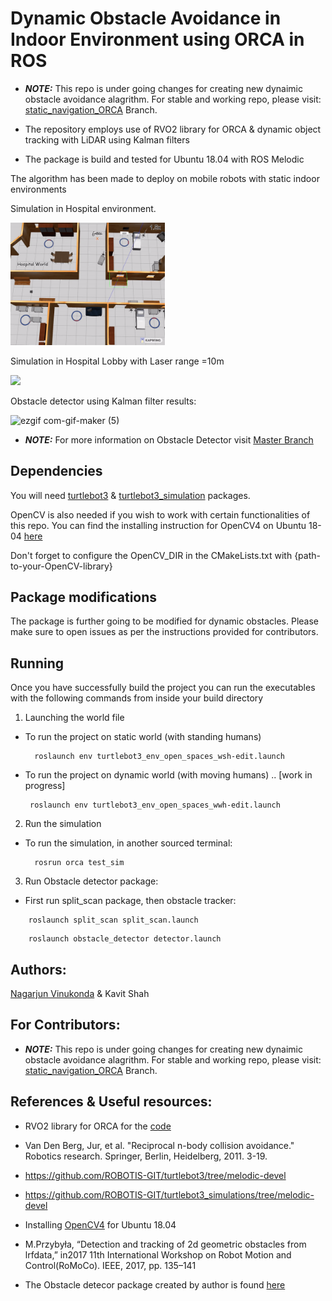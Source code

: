# Dynamic Obstacle Avoidance in Indoor Environment using ORCA in ROS


* ***NOTE:*** This repo is under going changes for creating new dynaimic obstacle avoidance alagrithm. For stable and working repo, please visit: [static_navigation_ORCA](https://github.com/nagarjunvinukonda/Dynamic-Obstacle-Tracker-and-Avoidance-ORCA/tree/static_navigation_ORCA) Branch.

* The repository employs use of RVO2 library for ORCA & dynamic object tracking with LiDAR using Kalman filters

* The package is build and tested for Ubuntu 18.04 with ROS Melodic
 

The algorithm has been made to deploy on mobile robots with static indoor environments

Simulation in Hospital environment.
<p float="center">
<img src="animations/hospital_orca_static_env.gif" width="49%"/>
</p>

Simulation in Hospital Lobby with Laser range =10m
<p float="center">
<img src="animations/orca_10m_800th_lobbyDOUBLING_VPref.gif" width="49%"/>
</p>


Obstacle detector using Kalman filter results:

![ezgif com-gif-maker (5)](https://user-images.githubusercontent.com/49041896/102007586-75bfeb80-3cf8-11eb-8c87-80c70906ea4a.gif)


* ***NOTE:*** For more information on Obstacle Detector visit [Master Branch](https://github.com/nagarjunvinukonda/Dynamic-Obstacle-Tracker-and-Avoidance-ORCA/tree/master)


## Dependencies
You will need [turtlebot3](https://github.com/ROBOTIS-GIT/turtlebot3/tree/melodic-devel) & [turtlebot3_simulation](https://github.com/ROBOTIS-GIT/turtlebot3_simulations/tree/melodic-devel) packages.

OpenCV is also needed if you wish to work with certain functionalities of this repo. You can find the installing instruction for OpenCV4 on Ubuntu 18-04 [here](https://www.learnopencv.com/install-opencv-4-on-ubuntu-18.04/)

Don't forget to configure the OpenCV_DIR in the CMakeLists.txt with {path-to-your-OpenCV-library}

## Package modifications

The package is further going to be modified for dynamic obstacles. Please make sure to open issues as per the instructions provided for contributors.   

## Running
Once you have successfully build the project you can run the executables with the following commands from inside your build directory

1. Launching the world file
 * To run the project on static world (with standing humans)
         
         roslaunch env turtlebot3_env_open_spaces_wsh-edit.launch 
        
 * To run the project on dynamic world (with moving humans)  .. [work in progress]

        roslaunch env turtlebot3_env_open_spaces_wwh-edit.launch

2. Run the simulation

* To run the simulation, in another sourced terminal:

        rosrun orca test_sim
	
3. Run Obstacle detector package:
* First run split_scan package, then obstacle tracker:

```
 	roslaunch split_scan split_scan.launch 
```
```
	roslaunch obstacle_detector detector.launch
```

## Authors:
[Nagarjun Vinukonda](https://nagarjunvinukonda.github.io/) & Kavit Shah

## For Contributors: 

	
* ***NOTE:*** This repo is under going changes for creating new dynaimic obstacle avoidance alagrithm. For stable and working repo, please visit: [static_navigation_ORCA](https://github.com/nagarjunvinukonda/Dynamic-Obstacle-Tracker-and-Avoidance-ORCA/tree/static_navigation_ORCA) Branch.


## References & Useful resources:

* RVO2 library for ORCA for the [code](http://gamma.cs.unc.edu/RVO2/)

* Van Den Berg, Jur, et al. "Reciprocal n-body collision avoidance." Robotics research. Springer, Berlin, Heidelberg, 2011. 3-19.

* https://github.com/ROBOTIS-GIT/turtlebot3/tree/melodic-devel

* https://github.com/ROBOTIS-GIT/turtlebot3_simulations/tree/melodic-devel

* Installing [OpenCV4](https://www.learnopencv.com/install-opencv-4-on-ubuntu-18-04/) for Ubuntu 18.04

* M.Przybyła, “Detection and tracking of 2d geometric obstacles from lrfdata,” in2017 11th International Workshop on Robot Motion and Control(RoMoCo). IEEE, 2017, pp. 135–141

* The Obstacle detecor package created by author is found [here](https://github.com/tysik/obstacle_detector) 

